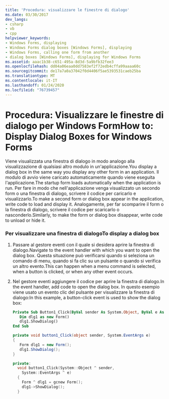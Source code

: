 ```yaml
---
title: 'Procedura: visualizzare le finestre di dialogo'
ms.date: 03/30/2017
dev_langs:
- csharp
- vb
- cpp
helpviewer_keywords:
- Windows Forms, displaying
- Windows Forms dialog boxes [Windows Forms], displaying
- Windows Forms, calling one form from another
- dialog boxes [Windows Forms], displaying for Windows Forms
ms.assetid: aaac1b38-c651-495a-8d3d-5a9bfb32fee3
ms.openlocfilehash: dd04a06eaa0dd7583ef2f72edb4cffa99aaaa60c
ms.sourcegitcommit: de17a7a0a37042f0d4406f5ae5393531caeb25ba
ms.translationtype: MT
ms.contentlocale: it-IT
ms.lasthandoff: 01/24/2020
ms.locfileid: "76739457"
---
```

# <a name="how-to-display-dialog-boxes-for-windows-forms"></a><span data-ttu-id="3c2d7-102">Procedura: Visualizzare le finestre di dialogo per Windows Form</span><span class="sxs-lookup"><span data-stu-id="3c2d7-102">How to: Display Dialog Boxes for Windows Forms</span></span>
<span data-ttu-id="3c2d7-103">Viene visualizzata una finestra di dialogo in modo analogo alla visualizzazione di qualsiasi altro modulo in un'applicazione.</span><span class="sxs-lookup"><span data-stu-id="3c2d7-103">You display a dialog box in the same way you display any other form in an application.</span></span> <span data-ttu-id="3c2d7-104">Il modulo di avvio viene caricato automaticamente quando viene eseguita l'applicazione.</span><span class="sxs-lookup"><span data-stu-id="3c2d7-104">The startup form loads automatically when the application is run.</span></span> <span data-ttu-id="3c2d7-105">Per fare in modo che nell'applicazione venga visualizzato un secondo form o una finestra di dialogo, scrivere il codice per caricarlo e visualizzarlo.</span><span class="sxs-lookup"><span data-stu-id="3c2d7-105">To make a second form or dialog box appear in the application, write code to load and display it.</span></span> <span data-ttu-id="3c2d7-106">Analogamente, per far scomparire il form o la finestra di dialogo, scrivere il codice per scaricarlo o nasconderlo.</span><span class="sxs-lookup"><span data-stu-id="3c2d7-106">Similarly, to make the form or dialog box disappear, write code to unload or hide it.</span></span>  
  
### <a name="to-display-a-dialog-box"></a><span data-ttu-id="3c2d7-107">Per visualizzare una finestra di dialogo</span><span class="sxs-lookup"><span data-stu-id="3c2d7-107">To display a dialog box</span></span>  
  
1. <span data-ttu-id="3c2d7-108">Passare al gestore eventi con il quale si desidera aprire la finestra di dialogo.</span><span class="sxs-lookup"><span data-stu-id="3c2d7-108">Navigate to the event handler with which you want to open the dialog box.</span></span> <span data-ttu-id="3c2d7-109">Questa situazione può verificarsi quando si seleziona un comando di menu, quando si fa clic su un pulsante o quando si verifica un altro evento.</span><span class="sxs-lookup"><span data-stu-id="3c2d7-109">This can happen when a menu command is selected, when a button is clicked, or when any other event occurs.</span></span>  
  
2. <span data-ttu-id="3c2d7-110">Nel gestore eventi aggiungere il codice per aprire la finestra di dialogo.</span><span class="sxs-lookup"><span data-stu-id="3c2d7-110">In the event handler, add code to open the dialog box.</span></span> <span data-ttu-id="3c2d7-111">In questo esempio viene usato un evento clic del pulsante per visualizzare la finestra di dialogo:</span><span class="sxs-lookup"><span data-stu-id="3c2d7-111">In this example, a button-click event is used to show the dialog box:</span></span>  
  
    ```vb  
    Private Sub Button1_Click(ByVal sender As System.Object, ByVal e As System.EventArgs) Handles Button1.Click  
       Dim dlg1 as new Form()  
       dlg1.ShowDialog()  
    End Sub  
    ```  
  
    ```csharp  
    private void button1_Click(object sender, System.EventArgs e)   
    {  
       Form dlg1 = new Form();  
       dlg1.ShowDialog();  
    }  
    ```  
  
    ```cpp  
    private:   
      void button1_Click(System::Object ^ sender,  
        System::EventArgs ^ e)  
      {  
        Form ^ dlg1 = gcnew Form();  
        dlg1->ShowDialog();  
      }  
    ```
